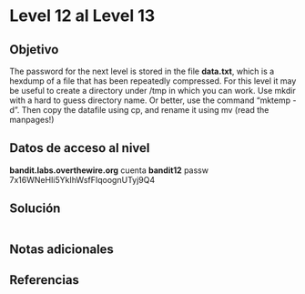 # Level 12 al Level 13

## Objetivo 

The password for the next level is stored in the file **data.txt**, which is a hexdump of a file that has been repeatedly compressed. For this level it may be useful to create a directory under /tmp in which you can work. Use mkdir with a hard to guess directory name. Or better, use the command “mktemp -d”. Then copy the datafile using cp, and rename it using mv (read the manpages!)
## Datos de acceso al nivel 
**bandit.labs.overthewire.org**
cuenta
**bandit12**
passw
7x16WNeHIi5YkIhWsfFIqoognUTyj9Q4

## Solución 
```

```

## Notas adicionales

## Referencias 
